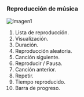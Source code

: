 ### Reproducción de música

![Imagen1](http://static.energysistem.com/images/manuals/42499/56dd9e99bc562.jpg)

1. Lista de reproducción.
2. Visualización.
3. Duración.
4. Reproducción aleatoria.
5. Canción siguiente.
6. Reproducir \/ Pausa.
7. Canción anterior.
8. Repetir.
9. Tiempo reproducido.
10. Barra de progreso.

